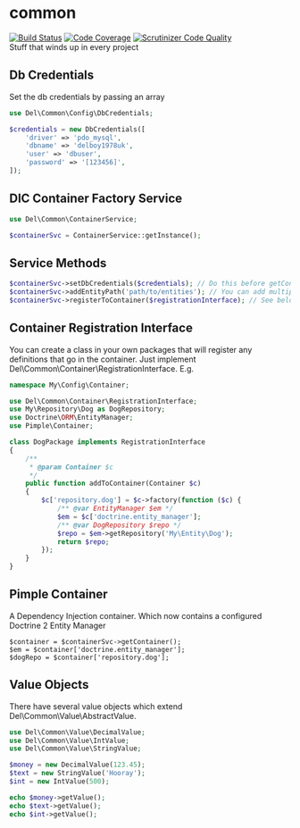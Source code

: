 # common
[![Build Status](https://travis-ci.org/delboy1978uk/common.png?branch=master)](https://travis-ci.org/delboy1978uk/common) [![Code Coverage](https://scrutinizer-ci.com/g/delboy1978uk/common/badges/coverage.png?b=master)](https://scrutinizer-ci.com/g/delboy1978uk/common/?branch=master) [![Scrutinizer Code Quality](https://scrutinizer-ci.com/g/delboy1978uk/common/badges/quality-score.png?b=master)](https://scrutinizer-ci.com/g/delboy1978uk/common/?branch=master) <br />
Stuff that winds up in every project
## Db Credentials
Set the db credentials by passing an array
```php
use Del\Common\Config\DbCredentials;

$credentials = new DbCredentials([
    'driver' => 'pdo_mysql',
    'dbname' => 'delboy1978uk',
    'user' => 'dbuser',
    'password' => '[123456]',
]);
```
## DIC Container Factory Service
```php
use Del\Common\ContainerService;

$containerSvc = ContainerService::getInstance();
```
## Service Methods
```php
$containerSvc->setDbCredentials($credentials); // Do this before getContainer() to configure the DBAL Connection
$containerSvc->addEntityPath('path/to/entities'); // You can add multiple paths to get Entities from different packages
$containerSvc->registerToContainer($registrationInterface); // See below
```
## Container Registration Interface
You can create a class in your own packages that will register any definitions that go in the container. Just implement
Del\Common\Container\RegistrationInterface. E.g.
```php
namespace My\Config\Container;

use Del\Common\Container\RegistrationInterface;
use My\Repository\Dog as DogRepository;
use Doctrine\ORM\EntityManager;
use Pimple\Container;

class DogPackage implements RegistrationInterface
{
    /**
     * @param Container $c
     */
    public function addToContainer(Container $c)
    {
        $c['repository.dog'] = $c->factory(function ($c) {
            /** @var EntityManager $em */
            $em = $c['doctrine.entity_manager'];
            /** @var DogRepository $repo */
            $repo = $em->getRepository('My\Entity\Dog');
            return $repo; 
        });
    }
}
```
## Pimple Container
A Dependency Injection container. Which now contains a configured Doctrine 2 Entity Manager
```
$container = $containerSvc->getContainer();
$em = $container['doctrine.entity_manager'];
$dogRepo = $container['repository.dog'];
```
## Value Objects
There have several value objects which extend Del\Common\Value\AbstractValue.
```php
use Del\Common\Value\DecimalValue;
use Del\Common\Value\IntValue;
use Del\Common\Value\StringValue;

$money = new DecimalValue(123.45);
$text = new StringValue('Hooray');
$int = new IntValue(500);

echo $money->getValue();
echo $text->getValue();
echo $int->getValue();
```
